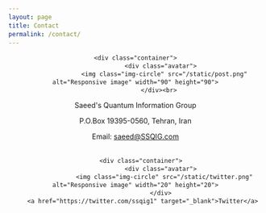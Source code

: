 ```yaml
---
layout: page
title: Contact
permalink: /contact/
---
```


<center>
 
	<div class="container">
                  <div class="avatar">
                    <img class="img-circle" src="/static/post.png" alt="Responsive image" width="90" height="90">
                  </div><br> 
  
Saeed's Quantum Information Group <br> 

P.O.Box 19395-0560, Tehran, Iran  <br>
  
Email: saeed@SSQIG.com <br><br>
  
<center>
       
       <div class="container">
                  <div class="avatar">
                    <img class="img-circle" src="/static/twitter.png" alt="Responsive image" width="20" height="20">
                  </div>
		<a href="https://twitter.com/ssqig1" target="_blank">Twitter</a>





<br><br><br><br>
<br><br><br><br><br><br><br><br><br><br><br><br><br><br><br><br><br><br><br><br><br><br><br><br><br>


